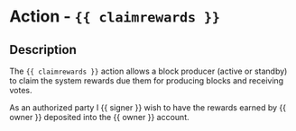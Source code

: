 # Action - `{{ claimrewards }}`

## Description

The `{{ claimrewards }}` action allows a block producer (active or standby) to claim the system rewards due them for producing blocks and receiving votes.

As an authorized party I {{ signer }} wish to have the rewards earned by {{ owner }} deposited into the {{ owner }} account.


